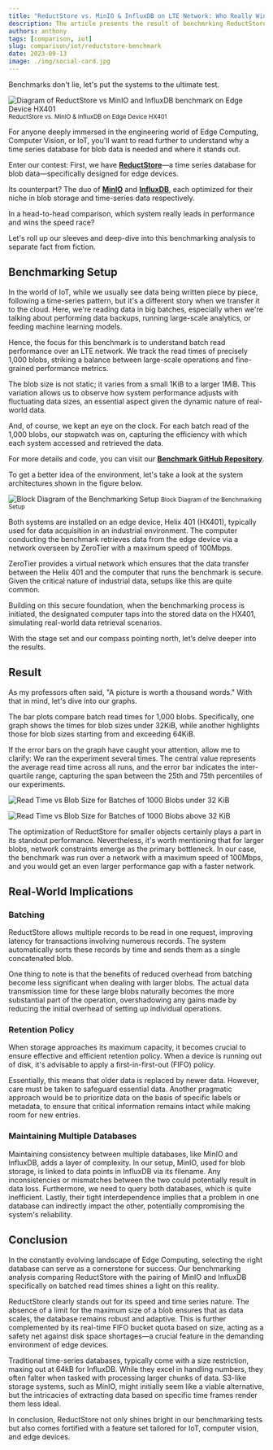 ```yaml
---
title: "ReductStore vs. MinIO & InfluxDB on LTE Network: Who Really Wins the Speed Race?"
description: The article presents the result of benchmrking ReductStore vs. MinIO and InfluxDB on an edge device.
authors: anthony
tags: [comparison, iot]
slug: comparison/iot/reductstore-benchmark
date: 2023-09-13
image: ./img/social-card.jpg
---
```


Benchmarks don't lie, let's put the systems to the ultimate test.

![Diagram of ReductStore vs MinIO and InfluxDB benchmark on Edge Device HX401](./img/reductstore-benchmark.webp "Diagram of ReductStore vs MinIO and InfluxDB benchmark on Edge Device HX401")<small>ReductStore vs. MinIO & InfluxDB on Edge Device HX401</small>

For anyone deeply immersed in the engineering world of Edge Computing, Computer Vision, or IoT, you'll want to read further to understand why a time series database for blob data is needed and where it stands out.

Enter our contest: First, we have [**ReductStore**](https://www.reduct.store)—a time series database for blob data—specifically designed for edge devices. 

Its counterpart? The duo of [**MinIO**](https://min.io) and [**InfluxDB**](https://www.influxdata.com), each optimized for their niche in blob storage and time-series data respectively. 

In a head-to-head comparison, which system really leads in performance and wins the speed race?

Let's roll up our sleeves and deep-dive into this benchmarking analysis to separate fact from fiction.

<!--truncate-->

## Benchmarking Setup

In the world of IoT, while we usually see data being written piece by piece, following a time-series pattern, but it's a different story when we transfer it to the cloud. Here, we're reading data in big batches, especially when we're talking about performing data backups, running large-scale analytics, or feeding machine learning models.

Hence, the focus for this benchmark is to understand batch read performance over an LTE network. We track the read times of precisely 1,000 blobs, striking a balance between large-scale operations and fine-grained performance metrics. 

The blob size is not static; it varies from a small 1KiB to a larger 1MiB. This variation allows us to observe how system performance adjusts with fluctuating data sizes, an essential aspect given the dynamic nature of real-world data. 

And, of course, we kept an eye on the clock. For each batch read of the 1,000 blobs, our stopwatch was on, capturing the efficiency with which each system accessed and retrieved the data.

For more details and code, you can visit our **[**Benchmark GitHub Repository**](https://github.com/reductstore/benchmark)**.

To get a better idea of the environment, let's take a look at the system architectures shown in the figure below.

![Block Diagram of the Benchmarking Setup](./img/benchmark-network.webp "Block Diagram of the Benchmarking Setup")
<small>Block Diagram of the Benchmarking Setup</small>

Both systems are installed on an edge device, Helix 401 (HX401), typically used for data acquisition in an industrial environment. The computer conducting the benchmark retrieves data from the edge device via a network overseen by ZeroTier with a maximum speed of 100Mbps.

ZeroTier provides a virtual network which ensures that the data transfer between the Helix 401 and the computer that runs the benchmark is secure. Given the critical nature of industrial data, setups like this are quite common. 

Building on this secure foundation, when the benchmarking process is initiated, the designated computer taps into the stored data on the HX401, simulating real-world data retrieval scenarios.

With the stage set and our compass pointing north, let’s delve deeper into the results.

## Result

As my professors often said, "A picture is worth a thousand words." With that in mind, let's dive into our graphs.

The bar plots compare batch read times for 1,000 blobs. Specifically, one graph shows the times for blob sizes under 32KiB, while another highlights those for blob sizes starting from and exceeding 64KiB.

If the error bars on the graph have caught your attention, allow me to clarify: We ran the experiment several times. The central value represents the average read time across all runs, and the error bar indicates the inter-quartile range, capturing the span between the 25th and 75th percentiles of our experiments.


![Read Time vs Blob Size for Batches of 1000 Blobs under 32 KiB](./img/batch-read-time-small.webp "Read Time vs Blob Size for Batches of 1000 Blobs under 32 KiB")

![Read Time vs Blob Size for Batches of 1000 Blobs above 32 KiB](./img/batch-read-time-large.webp "Read Time vs Blob Size for Batches of 1000 Blobs above 32 KiB")

The optimization of ReductStore for smaller objects certainly plays a part in its standout performance. Nevertheless, it's worth mentioning that for larger blobs, network constraints emerge as the primary bottleneck. In our case, the benchmark was run over a network with a maximum speed of 100Mbps, and you would get an even larger performance gap with a faster network.


## Real-World Implications

### Batching

ReductStore allows multiple records to be read in one request, improving latency for transactions involving numerous records. The system automatically sorts these records by time and sends them as a single concatenated blob.

One thing to note is that the benefits of reduced overhead from batching become less significant when dealing with larger blobs. The actual data transmission time for these large blobs naturally becomes the more substantial part of the operation, overshadowing any gains made by reducing the initial overhead of setting up individual operations.

### Retention Policy

When storage approaches its maximum capacity, it becomes crucial to ensure effective and efficient retention policy. When a device is running out of disk, it's advisable to apply a first-in-first-out (FIFO) policy. 

Essentially, this means that older data is replaced by newer data. However, care must be taken to safeguard essential data. Another pragmatic approach would be to prioritize data on the basis of specific labels or metadata, to ensure that critical information remains intact while making room for new entries.

### Maintaining Multiple Databases

Maintaining consistency between multiple databases, like MinIO and InfluxDB, adds a layer of complexity. In our setup, MinIO, used for blob storage, is linked to data points in InfluxDB via its filename. Any inconsistencies or mismatches between the two could potentially result in data loss. Furthermore, we need to query both databases, which is quite inefficient. Lastly, their tight interdependence implies that a problem in one database can indirectly impact the other, potentially compromising the system's reliability.

## Conclusion

In the constantly evolving landscape of Edge Computing, selecting the right database can serve as a cornerstone for success. Our benchmarking analysis comparing ReductStore with the pairing of MinIO and InfluxDB specifically on batched read times shines a light on this reality.

ReductStore clearly stands out for its speed and time series nature. The absence of a limit for the maximum size of a blob ensures that as data scales, the database remains robust and adaptive. This is further complemented by its real-time FIFO bucket quota based on size, acting as a safety net against disk space shortages—a crucial feature in the demanding environment of edge devices.

Traditional time-series databases, typically come with a size restriction, maxing out at 64kB for InfluxDB. While they excel in handling numbers, they often falter when tasked with processing larger chunks of data. S3-like storage systems, such as MinIO, might initially seem like a viable alternative, but the intricacies of extracting data based on specific time frames render them less ideal.

In conclusion, ReductStore not only shines bright in our benchmarking tests but also comes fortified with a feature set tailored for IoT, computer vision, and edge devices.
